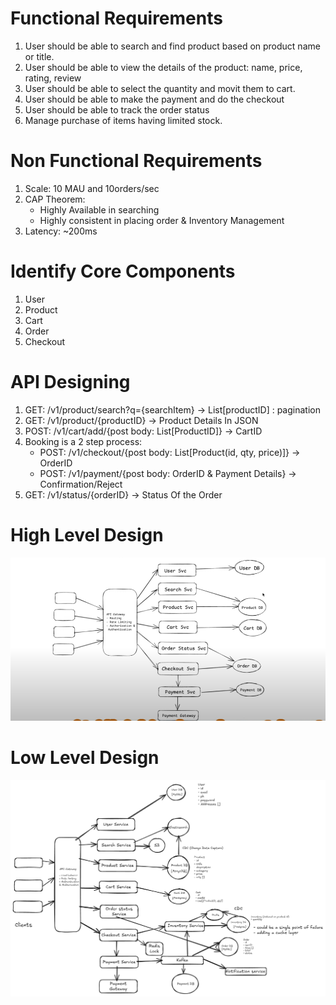 # Functional Requirements

1. User should be able to search and find product based on product name or title.
2. User should be able to view the details of the product: name, price, rating, review
3. User should be able to select the quantity and movit them to cart.
4. User should be able to make the payment and do the checkout
5. User should be able to track the order status
6. Manage purchase of items having limited stock.


# Non Functional Requirements

1. Scale: 10 MAU and 10orders/sec
2. CAP Theorem: 
    - Highly Available in searching
    - Highly consistent in placing order & Inventory Management
3. Latency: ~200ms


# Identify Core Components

1. User
2. Product
3. Cart
4. Order
5. Checkout


# API Designing

1. GET: /v1/product/search?q={searchItem} -> List[productID] : pagination
2. GET: /v1/product/{productID} -> Product Details In JSON
3. POST: /v1/cart/add/{post body: List[ProductID]} -> CartID
4. Booking is a 2 step process:
    - POST: /v1/checkout/{post body: List[Product(id, qty, price)]} -> OrderID
    - POST: /v1/payment/{post body: OrderID & Payment Details} -> Confirmation/Reject
6. GET: /v1/status/{orderID} -> Status Of the Order


# High Level Design

![high-level-design](image.png)

# Low Level Design
![alt text](image-1.png)


